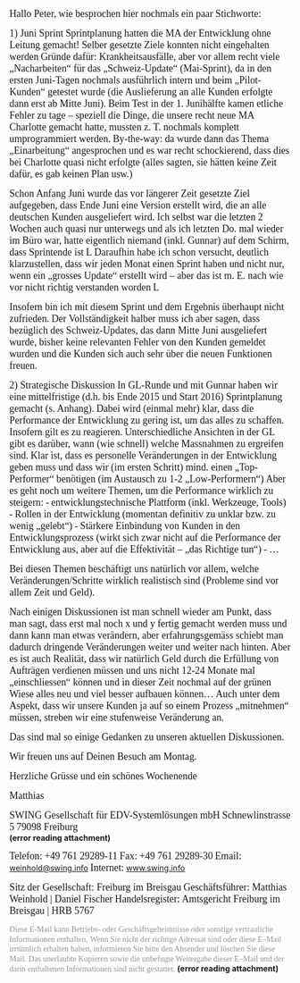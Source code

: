 <span style="font-family:ArialMT;font-size:13.333333015441895pt;color:#000ff;">Hallo Peter,</span>
<span style="font-family:ArialMT;font-size:13.333333015441895pt;color:#000ff;">wie besprochen hier nochmals ein paar Stichworte:</span>
 
<span style="font-family:ArialMT;font-size:13.333333015441895pt;color:#000ff;">1) Juni Sprint</span>
<span style="font-family:ArialMT;font-size:13.333333015441895pt;color:#000ff;">Sprintplanung hatten die MA der Entwicklung ohne Leitung gemacht!</span>
<span style="font-family:ArialMT;font-size:13.333333015441895pt;color:#000ff;">Selber gesetzte Ziele konnten nicht eingehalten werden</span>
<span style="font-family:ArialMT;font-size:13.333333015441895pt;color:#000ff;">Gründe dafür: Krankheitsausfälle, aber vor allem recht viele „Nacharbeiten“ für das „Schweiz-Update“ (Mai-Sprint), da in den ersten Juni-Tagen nochmals ausführlich intern und beim „Pilot-Kunden“ getestet wurde (die Auslieferung an alle Kunden erfolgte dann erst ab Mitte Juni).</span>
<span style="font-family:ArialMT;font-size:13.333333015441895pt;color:#000ff;">Beim Test in der 1. Junihälfte kamen etliche Fehler zu tage – speziell die Dinge, die unsere recht neue MA Charlotte gemacht hatte, mussten z. T. nochmals komplett umprogrammiert werden.</span>
<span style="font-family:ArialMT;font-size:13.333333015441895pt;color:#000ff;">By-the-way: da wurde dann das Thema „Einarbeitung“  angesprochen und es war recht schockierend, dass dies bei Charlotte quasi nicht erfolgte (alles sagten, sie hätten keine Zeit dafür, es gab keinen Plan usw.)</span>
 
<span style="font-family:ArialMT;font-size:13.333333015441895pt;color:#000ff;">Schon Anfang Juni wurde das vor längerer Zeit gesetzte Ziel aufgegeben, dass Ende Juni eine Version erstellt wird, die an alle deutschen Kunden ausgeliefert wird.</span>
<span style="font-family:ArialMT;font-size:13.333333015441895pt;color:#000ff;">Ich selbst war die letzten 2 Wochen auch quasi nur unterwegs und als ich letzten Do. mal wieder im Büro war, hatte eigentlich niemand (inkl. Gunnar) auf dem Schirm, dass Sprintende ist</span> <span style="font-family:LucidaGrande;font-size:13.333333015441895pt;color:#000ff;">L</span>
<span style="font-family:ArialMT;font-size:13.333333015441895pt;color:#000ff;">Daraufhin habe ich schon versucht, deutlich klarzustellen, dass wir jeden Monat einen Sprint haben und nicht nur, wenn ein „grosses Update“ erstellt wird – aber das ist  m. E. nach wie vor nicht richtig verstanden worden</span> <span style="font-family:LucidaGrande;font-size:13.333333015441895pt;color:#000ff;">L</span>


 
<span style="font-family:ArialMT;font-size:13.333333015441895pt;color:#000ff;">Insofern bin ich mit diesem Sprint und dem Ergebnis überhaupt nicht zufrieden.</span>
<span style="font-family:ArialMT;font-size:13.333333015441895pt;color:#000ff;">Der Vollständigkeit halber muss ich aber sagen, dass bezüglich des Schweiz-Updates, das dann Mitte Juni ausgeliefert wurde, bisher keine relevanten Fehler von den Kunden gemeldet wurden und die Kunden sich auch sehr über die neuen Funktionen freuen.</span>
 
<span style="font-family:ArialMT;font-size:13.333333015441895pt;color:#000ff;">2) Strategische Diskussion</span>
<span style="font-family:ArialMT;font-size:13.333333015441895pt;color:#000ff;">In GL-Runde und mit Gunnar haben wir eine mittelfristige (d.h. bis Ende 2015 und Start 2016) Sprintplanung gemacht (s. Anhang).</span>
<span style="font-family:ArialMT;font-size:13.333333015441895pt;color:#000ff;">Dabei wird (einmal mehr) klar, dass die Performance der Entwicklung zu gering ist, um das alles zu schaffen.</span>
<span style="font-family:ArialMT;font-size:13.333333015441895pt;color:#000ff;">Insofern gilt es zu reagieren.</span>
<span style="font-family:ArialMT;font-size:13.333333015441895pt;color:#000ff;">Unterschiedliche Ansichten in der GL gibt es darüber, wann (wie schnell) welche Massnahmen zu ergreifen sind.</span>
<span style="font-family:ArialMT;font-size:13.333333015441895pt;color:#000ff;">Klar ist, dass es personelle Veränderungen in der Entwicklung geben muss und dass wir (im ersten Schritt) mind. einen „Top-Performer“ benötigen (im Austausch zu 1-2 „Low-Performern“)</span>
<span style="font-family:ArialMT;font-size:13.333333015441895pt;color:#000ff;">Aber es geht noch um weitere Themen, um die Performance wirklich zu steigern:</span>
<span style="font-family:ArialMT;font-size:13.333333015441895pt;color:#000ff;">-</span>        <span style="font-family:ArialMT;font-size:13.333333015441895pt;color:#000ff;">entwicklungstechnische Plattform (inkl. Werkzeuge, Tools)</span>
<span style="font-family:ArialMT;font-size:13.333333015441895pt;color:#000ff;">-</span>        <span style="font-family:ArialMT;font-size:13.333333015441895pt;color:#000ff;">Rollen in der Entwicklung (momentan definitiv zu unklar bzw. zu wenig „gelebt“)</span>
<span style="font-family:ArialMT;font-size:13.333333015441895pt;color:#000ff;">-</span>        <span style="font-family:ArialMT;font-size:13.333333015441895pt;color:#000ff;">Stärkere Einbindung von Kunden in den Entwicklungsprozess  (wirkt sich zwar nicht auf die Performance der Entwicklung aus, aber auf die Effektivität – „das Richtige tun“)</span>
<span style="font-family:ArialMT;font-size:13.333333015441895pt;color:#000ff;">-</span>        <span style="font-family:ArialMT;font-size:13.333333015441895pt;color:#000ff;">…</span>
 
<span style="font-family:ArialMT;font-size:13.333333015441895pt;color:#000ff;">Bei diesen Themen beschäftigt uns natürlich vor allem, welche Veränderungen/Schritte wirklich realistisch sind (Probleme sind vor allem Zeit und Geld).</span>
 
<span style="font-family:ArialMT;font-size:13.333333015441895pt;color:#000ff;">Nach einigen Diskussionen ist man schnell wieder am Punkt, dass man sagt, dass erst mal noch x und y fertig gemacht werden muss und dann kann man etwas verändern, aber erfahrungsgemäss schiebt man dadurch dringende Veränderungen weiter und weiter nach hinten.</span>
<span style="font-family:ArialMT;font-size:13.333333015441895pt;color:#000ff;">Aber es ist auch Realität, dass wir natürlich Geld durch die Erfüllung von Aufträgen verdienen müssen und uns nicht 12-24 Monate mal  „einschliessen“ können und in dieser Zeit nochmal auf der grünen Wiese alles neu und viel besser aufbauen können…</span>
<span style="font-family:ArialMT;font-size:13.333333015441895pt;color:#000ff;">Auch unter dem Aspekt, dass wir unsere Kunden ja auf so einem Prozess „mitnehmen“ müssen, streben wir eine stufenweise Veränderung an.</span>
 
<span style="font-family:ArialMT;font-size:13.333333015441895pt;color:#000ff;">Das sind mal so einige Gedanken zu unseren aktuellen Diskussionen.</span>
 
<span style="font-family:ArialMT;font-size:13.333333015441895pt;color:#000ff;">Wir freuen uns auf Deinen Besuch am Montag.</span>
 
<span style="font-family:ArialMT;font-size:13.333333015441895pt;color:#000ff;">Herzliche Grüsse und ein schönes Wochenende</span>
 
<span style="font-family:ArialMT;font-size:13.333333015441895pt;color:#000ff;">Matthias</span>

 
<span style="font-family:ArialMT;font-size:13.333333015441895pt;color:#000ff;">SWING Gesellschaft für EDV-Systemlösungen mbH</span>
<span style="font-family:ArialMT;font-size:13.333333015441895pt;color:#000ff;">Schnewlinstrasse 5</span>
<span style="font-family:ArialMT;font-size:13.333333015441895pt;color:#000ff;">79098 Freiburg</span>	 	   	
 **(error reading attachment)**


<span style="font-family:ArialMT;font-size:13.333333015441895pt;color:#000ff;">Telefon:</span>	 	<span style="font-family:ArialMT;font-size:13.333333015441895pt;color:#000ff;">+49 761 29289-11</span>
<span style="font-family:ArialMT;font-size:13.333333015441895pt;color:#000ff;">Fax:</span>	 	<span style="font-family:ArialMT;font-size:13.333333015441895pt;color:#000ff;">+49 761 29289-30</span>
<span style="font-family:ArialMT;font-size:13.333333015441895pt;color:#000ff;">Email:</span>	 	<a href="mailto:weinhold@swing.info" rel="noopener" class="external-link" target="_blank" style="font-family:ArialMT;font-size:13.333333015441895pt;color:#dca0dff;"><u>weinhold@swing.info</u></a>
<span style="font-family:ArialMT;font-size:13.333333015441895pt;color:#000ff;">Internet:</span>	 	<a href="http://www.swing.info/" rel="noopener" class="external-link" target="_blank" style="font-family:ArialMT;font-size:13.333333015441895pt;color:#dca0dff;"><u>www.swing.info</u></a>

<span style="font-family:ArialMT;font-size:13.333333015441895pt;color:#000ff;">Sitz der Gesellschaft: Freiburg im Breisgau</span>
<span style="font-family:ArialMT;font-size:13.333333015441895pt;color:#000ff;">Geschäftsführer: Matthias Weinhold | Daniel Fischer</span>
<span style="font-family:ArialMT;font-size:13.333333015441895pt;color:#000ff;">Handelsregister: Amtsgericht Freiburg im Breisgau | HRB 5767</span> 

<span style="font-family:ArialMT;font-size:10.666666984558105pt;color:#949494ff;">Diese E-Mail kann Betriebs- oder Geschäftsgeheimnisse oder sonstige vertrauliche Informationen enthalten.</span>
<span style="font-family:ArialMT;font-size:10.666666984558105pt;color:#949494ff;">Wenn Sie nicht der richtige Adressat sind oder diese E–Mail irrtümlich erhalten haben, informieren Sie bitte den Absender und löschen Sie diese Mail.</span> 
<span style="font-family:ArialMT;font-size:10.666666984558105pt;color:#949494ff;">Das unerlaubte Kopieren sowie die unbefugte Weitergabe dieser E–Mail und der darin enthaltenen Informationen sind nicht gestattet.</span>
 **(error reading attachment)**
